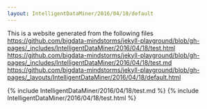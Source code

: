```yaml
---
layout: IntelligentDataMiner/2016/04/18/default
---
```

This is a website generated from the following files
https://github.com/bigdata-mindstorms/jekyll-playground/blob/gh-pages/_includes/IntelligentDataMiner/2016/04/18/test.html
https://github.com/bigdata-mindstorms/jekyll-playground/blob/gh-pages/_includes/IntelligentDataMiner/2016/04/18/test.md
https://github.com/bigdata-mindstorms/jekyll-playground/blob/gh-pages/_layouts/IntelligentDataMiner/2016/04/18/default.html

{% include IntelligentDataMiner/2016/04/18/test.md %}
{% include IntelligentDataMiner/2016/04/18/test.html %}
